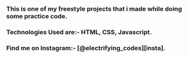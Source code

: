 ### This is one of my freestyle projects that i made while doing some practice code.

### Technologies Used are:- HTML, CSS, Javascript.

### Find me on Instagram:- [@electrifying_codes][insta].

[instagram]: https://www.instagram.com/electrifying_codes
